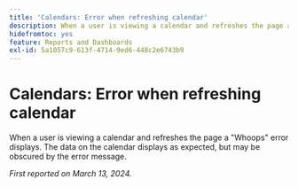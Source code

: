 ```yaml
---
title: 'Calendars: Error when refreshing calendar'
description: When a user is viewing a calendar and refreshes the page a Whoops error displays. The data on the calendar displays as expected, but may be obscured by the error message.
hidefromtoc: yes
feature: Reports and Dashboards
exl-id: 5a1057c9-613f-4714-9ed6-448c2e6743b9
---
```

# Calendars: Error when refreshing calendar

When a user is viewing a calendar and refreshes the page a "Whoops" error displays. The data on the calendar displays as expected, but may be obscured by the error message.

_First reported on March 13, 2024._
